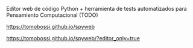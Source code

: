 Editor web de código Python + herramienta de tests automatizados para Pensamiento Computacional (TODO)

https://tomobossi.github.io/spyweb

https://tomobossi.github.io/spyweb/?editor_only=true
